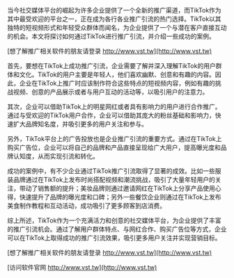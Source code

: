 当今社交媒体平台的崛起为许多企业提供了一个全新的推广渠道，而TikTok作为其中最受欢迎的平台之一，正在成为各行各业推广引流的热门选择。TikTok以其独特的短视频形式和年轻受众群体而闻名，为企业提供了一个与潜在客户直接互动的机会。本文将探讨如何通过TikTok进行推广引流，并介绍一些成功的案例。

[想了解推广相关软件的朋友请登录 http://www.vst.tw](http://www.vst.tw)

首先，要想在TikTok上成功推广引流，企业需要了解并深入理解TikTok的用户群体和文化。TikTok的用户主要是年轻人，他们喜欢幽默、创意和有趣的内容。因此，企业在TikTok上推广时应该制作符合这些特点的短视频内容，例如有趣的挑战视频、创意的产品展示或者与用户互动的活动等，以吸引用户的注意力。

其次，企业可以借助TikTok上的明星网红或者具有影响力的用户进行合作推广。通过与受欢迎的TikTok用户合作，企业可以借助其庞大的粉丝基础和影响力，快速扩大品牌知名度，并吸引更多的用户关注和参与。

另外，TikTok平台上的广告投放也是企业推广引流的重要方式。通过在TikTok上购买广告位，企业可以将自己的品牌和产品直接呈现给广大用户，提高曝光度和品牌认知度，从而实现引流和转化。

成功的案例中，有不少企业通过TikTok推广引流取得了显著的成效。比如一些服装品牌通过在TikTok上发布时尚搭配视频和潮流挑战，吸引了大量年轻用户的关注，带动了销售额的提升；美妆品牌则通过邀请网红在TikTok上分享产品使用心得，快速提升了品牌的曝光度和口碑；另外一些餐饮企业则通过在TikTok上发布美食制作教程和互动活动，成功吸引了更多顾客到店消费。

综上所述，TikTok作为一个充满活力和创意的社交媒体平台，为企业提供了丰富的推广引流机会。通过了解用户群体特点、与网红合作、购买广告位等方式，企业可以在TikTok上取得成功的推广引流效果，吸引更多用户关注并实现营销目标。

[想了解推广相关软件的朋友请登录 http://www.vst.tw](http://www.vst.tw)


[访问软件官网 http://www.vst.tw](http://www.vst.tw)
